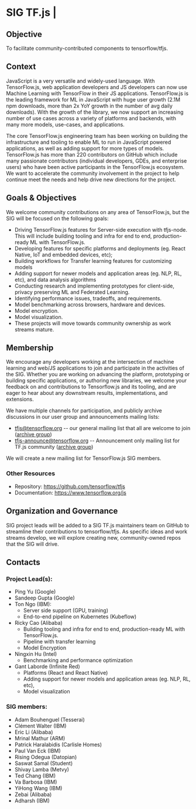 # SIG TF.js                                         |

## Objective

To facilitate community-contributed components to tensorflow/tfjs.

## Context

JavaScript is a very versatile and widely-used language. With TensorFlow.js, web application 
developers and JS developers can now use Machine Learning with TensorFlow in their JS 
applications. TensorFlow.js is the leading framework for ML in JavaScript with huge user growth 
(2.1M npm downloads, more than 2x YoY growth in the number of avg daily downloads). With the 
growth of the library, we now support an increasing number of use cases across a variety of 
platforms and backends, with many more models, use-cases, and applications. 

The core TensorFlow.js engineering team has been working on building the infrastructure and 
tooling to enable ML to run in JavaScript powered applications, as well as adding support for 
more types of models. TensorFlow.js has more than 220 contributors on GitHub which include many 
passionate contributors (individual developers, GDEs, and enterprise users) who have been active 
participants in the TensorFlow.js ecosystem. We want to accelerate the community involvement in 
the project to help continue meet the needs and help drive new directions for the project. 

## Goals & Objectives

We welcome community contributions on any area of TensorFlow.js, but the SIG will be focused on 
the following goals:
- Driving TensorFlow.js features for Server-side execution with tfjs-node. This will include 
building tooling and infra for end to end, production-ready ML with TensorFlow.js. 
- Developing features for specific platforms and deployments (eg. React Native, IoT and embedded 
devices, etc); 
- Building workflows for Transfer learning features for customizing models
- Adding support for newer models and application areas (eg. NLP, RL, etc), and data analysis 
algorithms
- Conducting research and implementing prototypes for client-side, privacy preserving ML and 
Federated Learning. 
- Identifying performance issues, tradeoffs, and requirements.
- Model benchmarking across browsers, hardware and devices.
- Model encryption.
- Model visualization.
- These projects will move towards community ownership as work streams mature. 

## Membership

We encourage any developers working at the intersection of machine learning and web/JS 
applications to join and participate in the activities of the SIG. Whether you are working on 
advancing the platform, prototyping or building specific applications, or authoring new libraries, 
we welcome your feedback on and contributions to Tensorflow.js and its tooling, and are eager to hear 
about any downstream results, implementations, and extensions. 

We have multiple channels for participation, and publicly archive discussions in our user group and 
announcements mailing lists:
- tfjs@tensorflow.org -- our general mailing list that all are welcome to join ([archive group](https://groups.google.com/a/tensorflow.org/g/tfjs))
- tfjs-announce@tensorflow.org -- Announcement only mailing list for TF.js community ([archive group](https://groups.google.com/a/tensorflow.org/g/tfjs-announce))

We will create a new mailing list for TensorFlow.js SIG members. 

### Other Resources 
- Repository: https://github.com/tensorflow/tfjs
- Documentation: https://www.tensorflow.org/js

## Organization and Governance
SIG project leads will be added to a SIG TF.js maintainers team on GitHub to streamline their 
contributions to tensorflow/tfjs. As specific ideas and work streams develop, we will explore creating 
new, community-owned repos that the SIG will drive.

## Contacts
### Project Lead(s):
- Ping Yu (Google)
- Sandeep Gupta (Google)
- Ton Ngo (IBM): 
  - Server side support (GPU, training)
  - End-to-end pipeline on Kubernetes (Kubeflow)
- Ricky Cao (Alibaba)
  - Building tooling and infra for end to end, production-ready ML with TensorFlow.js.
  - Pipeline with transfer learning
  - Model Encryption
- Ningxin Hu (Intel)
  - Benchmarking and performance optimization
- Gant Laborde (Infinite Red)
  - Platforms (React and React Native)
  - Adding support for newer models and application areas (eg. NLP, RL, etc),
  - Model visualization

### SIG members: 
- Adam Bouhenguel (Tesserai)
- Clément Walter (IBM)
- Eric Li (Alibaba)
- Mrinal Mathur (ARM)
- Patrick Haralabidis (Carlisle Homes)
- Paul Van Eck (IBM)
- Rising Odegua (Datopian)
- Saswat Samal (Student)
- Shivay Lamba (Metvy)
- Ted Chang (IBM)
- Va Barbosa (IBM)
- YiHong Wang (IBM)
- Zebai (Alibaba)
- Adharsh (IBM)
